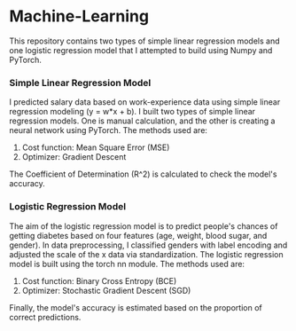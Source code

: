 # Machine-Learning
This repository contains two types of simple linear regression models and one logistic regression model that I attempted to build using Numpy and PyTorch.

### Simple Linear Regression Model
I predicted salary data based on work-experience data using simple linear regression modeling (y = w*x + b). I built two types of simple linear regression models. One is manual calculation, and the other is creating a neural network using PyTorch. The methods used are:
1. Cost function: Mean Square Error (MSE)
2. Optimizer: Gradient Descent

The Coefficient of Determination (R^2) is calculated to check the model's accuracy.


### Logistic Regression Model
The aim of the logistic regression model is to predict people's chances of getting diabetes based on four features (age, weight, blood sugar, and gender). In data preprocessing, I classified genders with label encoding and adjusted the scale of the x data via standardization.
The logistic regression model is built using the torch nn module. The methods used are:
1. Cost function: Binary Cross Entropy (BCE)
3. Optimizer: Stochastic Gradient Descent (SGD)

Finally, the model's accuracy is estimated based on the proportion of correct predictions.
